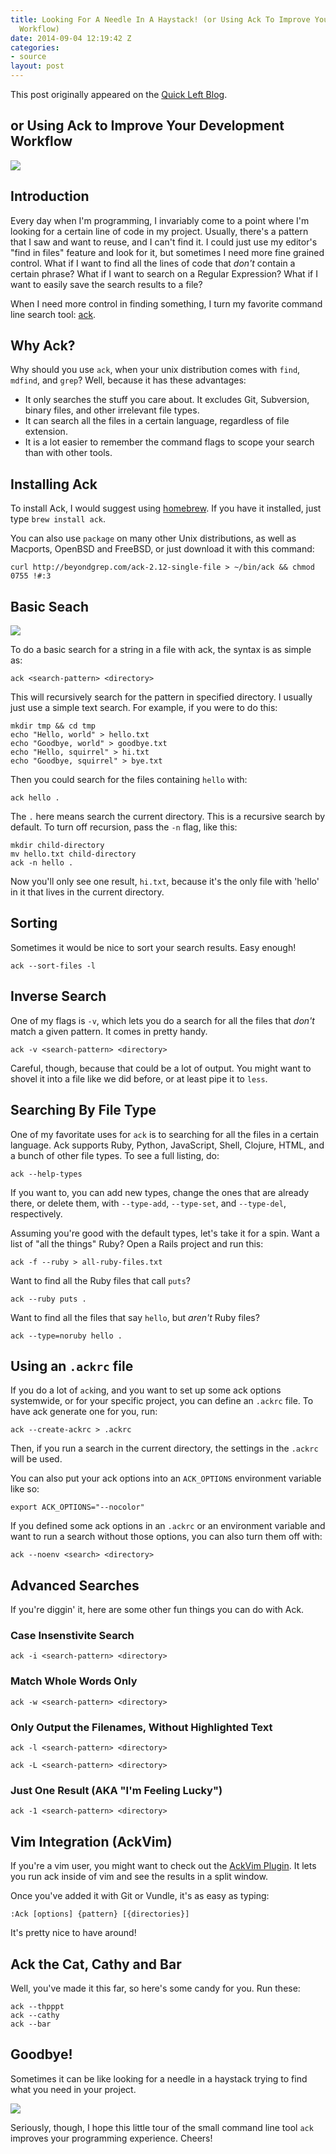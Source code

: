 ```yaml
---
title: Looking For A Needle In A Haystack! (or Using Ack To Improve Your Development
  Workflow)
date: 2014-09-04 12:19:42 Z
categories:
- source
layout: post
---
```


This post originally appeared on the [Quick Left Blog](http://quickleft.com/blog/looking-for-a-needle-in-a-haystack-or-using-ack-to-improve-your-development-workflow).

## or Using Ack to Improve Your Development Workflow
<img src="//quickleft-production.s3.amazonaws.com/uploads/asset/attachment/120/asset.jpg" style="margin:0 auto;display:block;">

## Introduction

Every day when I'm programming, I invariably come to a point where I'm looking for a certain line of code in
my project. Usually, there's a pattern that I saw and want to reuse, and I can't
find it. I could just use my editor's "find in files" feature and look for it, but sometimes I need more fine
grained control. What if I want to find all the lines of code that _don't_
contain a certain phrase? What if I want to search on a Regular
Expression? What if I want to easily save the search results to a file?

When I need more control in finding something, I turn my favorite command line search tool:
[ack](http://beyondgrep.com/).

## Why Ack?

Why should you use `ack`, when your unix distribution comes with `find`, `mdfind`, and
`grep`? Well, because it has these advantages:

- It only searches the stuff you care about. It excludes Git,
  Subversion, binary files, and other irrelevant file types.
- It can search all the files in a certain language, regardless of file
  extension.
- It is a lot easier to remember the command flags to scope your search
  than with other tools.

## Installing Ack

To install Ack, I would suggest using [homebrew](http://brew.sh/). If you
have it installed, just type `brew install ack`.

You can also use `package` on many other Unix distributions, as well as
Macports, OpenBSD and FreeBSD, or just download it with this command:

```
curl http://beyondgrep.com/ack-2.12-single-file > ~/bin/ack && chmod 0755 !#:3
```

## Basic Seach

<img src="//quickleft-production.s3.amazonaws.com/uploads/asset/attachment/118/asset.gif" style="margin:0 auto;display:block;">

To do a basic search for a string in a file with ack, the syntax
is as simple as:

```
ack <search-pattern> <directory>
```

This will recursively search for the pattern in specified directory.
I usually just use a simple text search. For example, if you were to do
this:

```
mkdir tmp && cd tmp
echo "Hello, world" > hello.txt
echo "Goodbye, world" > goodbye.txt
echo "Hello, squirrel" > hi.txt
echo "Goodbye, squirrel" > bye.txt
```

Then you could search for the files containing `hello` with:

```
ack hello .
```

The `.` here means search the current directory. This is a recursive
search by default. To turn off recursion, pass the `-n` flag, like this:

```
mkdir child-directory
mv hello.txt child-directory
ack -n hello .
```

Now you'll only see one result, `hi.txt`, because it's the only file
with 'hello' in it that lives in the current directory.

## Sorting

Sometimes it would be nice to sort your search results. Easy enough!

```
ack --sort-files -l
```

## Inverse Search

One of my flags is `-v`, which lets you do a search for all the files
that _don't_ match a given pattern. It comes in pretty handy.

```
ack -v <search-pattern> <directory>
```

Careful, though, because that could be a lot of output. You might want to shovel
it into a file like we did before, or at least pipe it to `less`.

## Searching By File Type

One of my favoritate uses for `ack` is to searching for all the files in a certain language. Ack supports
Ruby, Python, JavaScript, Shell, Clojure, HTML, and a bunch of other
file types. To see a full listing, do:

```
ack --help-types
```

If you want to, you can add new types, change the ones that are already
there, or delete them, with `--type-add`, `--type-set`, and `--type-del`,
respectively.

Assuming you're good with the default types, let's take it for a spin. Want a list of
"all the things" Ruby? Open a Rails project and run this:

```
ack -f --ruby > all-ruby-files.txt
```

Want to find all the Ruby files that call `puts`?

```
ack --ruby puts .
```

Want to find all the files that say `hello`, but _aren't_ Ruby files?

```
ack --type=noruby hello .
```

## Using an `.ackrc` file

If you do a lot of `ack`ing, and you want to set up some ack options
systemwide, or for your specific project, you can define an `.ackrc`
file. To have ack generate one for you, run:

```
ack --create-ackrc > .ackrc
```

Then, if you run a search in the current directory, the settings in the
`.ackrc` will be used.

You can also put your ack options into an `ACK_OPTIONS` environment
variable like so:

```
export ACK_OPTIONS="--nocolor"
```

If you defined some ack options in an `.ackrc` or an environment variable and want to run a search without those options, you can also turn them off with:

```
ack --noenv <search> <directory>
```



## Advanced Searches

If you're diggin' it, here are some other fun things you can do with Ack.

### Case Insenstivite Search

```
ack -i <search-pattern> <directory>
```

### Match Whole Words Only

```
ack -w <search-pattern> <directory>
```

### Only Output the Filenames, Without Highlighted Text

```
ack -l <search-pattern> <directory>
```

```
ack -L <search-pattern> <directory>
```

### Just One Result (AKA "I'm Feeling Lucky")


```
ack -1 <search-pattern> <directory>

```

## Vim Integration (AckVim)

If you're a vim user, you might want to check out the [AckVim Plugin](https://github.com/mileszs/ack.vim).
It lets you run ack inside of vim and see the results in a split window.

Once you've added it with Git or Vundle, it's as easy as typing:

`:Ack [options] {pattern} [{directories}]`

It's pretty nice to have around!

## Ack the Cat, Cathy and Bar

Well, you've made it this far, so here's some candy for you. Run these:

```
ack --thpppt
ack --cathy
ack --bar
```

## Goodbye!

Sometimes it can be like looking for a needle in
a haystack trying to find what you need in your project.

<img src="//quickleft-production.s3.amazonaws.com/uploads/asset/attachment/119/asset.gif" style="margin:0 auto;display:block;">

Seriously, though, I hope this little tour of the small command line
tool `ack` improves your programming experience. Cheers!

